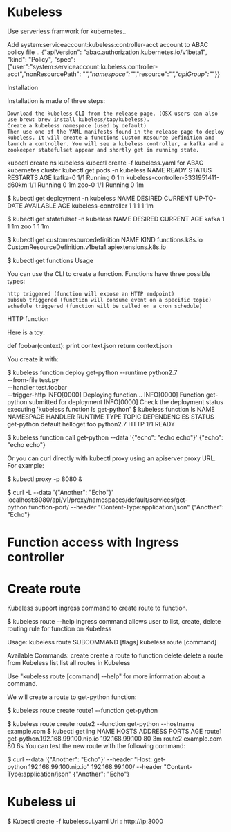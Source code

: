 # Kubeless
Use serverless framwork for kubernetes..

Add system:serviceaccount:kubeless:controller-acct account to ABAC policy file ..
{"apiVersion": "abac.authorization.kubernetes.io/v1beta1", "kind": "Policy", "spec": {"user":"system:serviceaccount:kubeless:controller-acct","nonResourcePath": "*","namespace":"*","resource":"*","apiGroup":"*"}}

Installation

Installation is made of three steps:

    Download the kubeless CLI from the release page. (OSX users can also use brew: brew install kubeless/tap/kubeless).
    Create a kubeless namespace (used by default)
    Then use one of the YAML manifests found in the release page to deploy kubeless. It will create a functions Custom Resource Definition and launch a controller. You will see a kubeless controller, a kafka and a zookeeper statefulset appear and shortly get in running state.

kubectl create ns kubeless
kubectl create -f kubeless.yaml for ABAC kubernetes cluster
kubectl get pods -n kubeless
NAME                                   READY     STATUS    RESTARTS   AGE
kafka-0                                1/1       Running   0          1m
kubeless-controller-3331951411-d60km   1/1       Running   0          1m
zoo-0                                  1/1       Running   0          1m

$ kubectl get deployment -n kubeless
NAME                  DESIRED   CURRENT   UP-TO-DATE   AVAILABLE   AGE
kubeless-controller   1         1         1            1           1m

$ kubectl get statefulset -n kubeless
NAME      DESIRED   CURRENT   AGE
kafka     1         1         1m
zoo       1         1         1m

$ kubectl get customresourcedefinition
NAME               KIND
functions.k8s.io   CustomResourceDefinition.v1beta1.apiextensions.k8s.io

$ kubectl get functions
Usage

You can use the CLI to create a function. Functions have three possible types:

    http triggered (function will expose an HTTP endpoint)
    pubsub triggered (function will consume event on a specific topic)
    schedule triggered (function will be called on a cron schedule)

HTTP function

Here is a toy:

def foobar(context):
   print context.json
   return context.json

You create it with:

$ kubeless function deploy get-python --runtime python2.7 \
                                --from-file test.py \
                                --handler test.foobar \
                                --trigger-http
INFO[0000] Deploying function...
INFO[0000] Function get-python submitted for deployment
INFO[0000] Check the deployment status executing 'kubeless function ls get-python'
$ kubeless function ls
NAME           	NAMESPACE	HANDLER              	RUNTIME  	TYPE  	TOPIC      	DEPENDENCIES	STATUS
get-python     	default  	helloget.foo         	python2.7	HTTP  	           	            	1/1 READY

$ kubeless function call get-python --data '{"echo": "echo echo"}'
{"echo": "echo echo"}

Or you can curl directly with kubectl proxy using an apiserver proxy URL. For example:

$ kubectl proxy -p 8080 &

$ curl -L --data '{"Another": "Echo"}' localhost:8080/api/v1/proxy/namespaces/default/services/get-python:function-port/ --header "Content-Type:application/json"
{"Another": "Echo"}

# Function access with Ingress controller 
# Create route
Kubeless support ingress command to create route to function.

$ kubeless route --help
ingress command allows user to list, create, delete routing rule for function on Kubeless

Usage:
  kubeless route SUBCOMMAND [flags]
  kubeless route [command]

Available Commands:
  create      create a route to function
  delete      delete a route from Kubeless
  list        list all routes in Kubeless

Use "kubeless route [command] --help" for more information about a command.

We will create a route to get-python function:

$ kubeless route create route1 --function get-python

$ kubeless route create route2 --function get-python --hostname example.com
$ kubectl get ing
NAME      HOSTS                              ADDRESS          PORTS     AGE
route1    get-python.192.168.99.100.nip.io   192.168.99.100   80        3m
route2    example.com                                         80        6s
You can test the new route with the following command:

$ curl --data '{"Another": "Echo"}' --header "Host: get-python.192.168.99.100.nip.io" 192.168.99.100/ --header "Content-Type:application/json"
{"Another": "Echo"}

# Kubeless ui
$ Kubectl create -f kubelessui.yaml
Url : http://ip:3000

